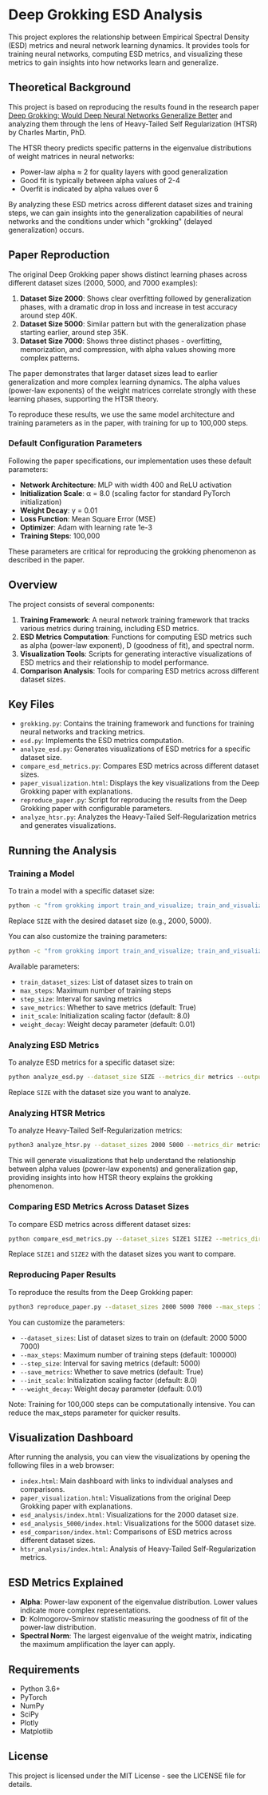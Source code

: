# Deep Grokking ESD Analysis

This project explores the relationship between Empirical Spectral Density (ESD) metrics and neural network learning dynamics. It provides tools for training neural networks, computing ESD metrics, and visualizing these metrics to gain insights into how networks learn and generalize.

## Theoretical Background

This project is based on reproducing the results found in the research paper [Deep Grokking: Would Deep Neural Networks Generalize Better](https://arxiv.org/html/2405.19454v1) and analyzing them through the lens of Heavy-Tailed Self Regularization (HTSR) by Charles Martin, PhD.

The HTSR theory predicts specific patterns in the eigenvalue distributions of weight matrices in neural networks:
- Power-law alpha ≈ 2 for quality layers with good generalization
- Good fit is typically between alpha values of 2-4
- Overfit is indicated by alpha values over 6

By analyzing these ESD metrics across different dataset sizes and training steps, we can gain insights into the generalization capabilities of neural networks and the conditions under which "grokking" (delayed generalization) occurs.

## Paper Reproduction

The original Deep Grokking paper shows distinct learning phases across different dataset sizes (2000, 5000, and 7000 examples):

1. **Dataset Size 2000**: Shows clear overfitting followed by generalization phases, with a dramatic drop in loss and increase in test accuracy around step 40K.
2. **Dataset Size 5000**: Similar pattern but with the generalization phase starting earlier, around step 35K.
3. **Dataset Size 7000**: Shows three distinct phases - overfitting, memorization, and compression, with alpha values showing more complex patterns.

The paper demonstrates that larger dataset sizes lead to earlier generalization and more complex learning dynamics. The alpha values (power-law exponents) of the weight matrices correlate strongly with these learning phases, supporting the HTSR theory.

To reproduce these results, we use the same model architecture and training parameters as in the paper, with training for up to 100,000 steps.

### Default Configuration Parameters

Following the paper specifications, our implementation uses these default parameters:

- **Network Architecture**: MLP with width 400 and ReLU activation
- **Initialization Scale**: α = 8.0 (scaling factor for standard PyTorch initialization)
- **Weight Decay**: γ = 0.01
- **Loss Function**: Mean Square Error (MSE)
- **Optimizer**: Adam with learning rate 1e-3
- **Training Steps**: 100,000

These parameters are critical for reproducing the grokking phenomenon as described in the paper.

## Overview

The project consists of several components:

1. **Training Framework**: A neural network training framework that tracks various metrics during training, including ESD metrics.
2. **ESD Metrics Computation**: Functions for computing ESD metrics such as alpha (power-law exponent), D (goodness of fit), and spectral norm.
3. **Visualization Tools**: Scripts for generating interactive visualizations of ESD metrics and their relationship to model performance.
4. **Comparison Analysis**: Tools for comparing ESD metrics across different dataset sizes.

## Key Files

- `grokking.py`: Contains the training framework and functions for training neural networks and tracking metrics.
- `esd.py`: Implements the ESD metrics computation.
- `analyze_esd.py`: Generates visualizations of ESD metrics for a specific dataset size.
- `compare_esd_metrics.py`: Compares ESD metrics across different dataset sizes.
- `paper_visualization.html`: Displays the key visualizations from the Deep Grokking paper with explanations.
- `reproduce_paper.py`: Script for reproducing the results from the Deep Grokking paper with configurable parameters.
- `analyze_htsr.py`: Analyzes the Heavy-Tailed Self-Regularization metrics and generates visualizations.

## Running the Analysis

### Training a Model

To train a model with a specific dataset size:

```bash
python -c "from grokking import train_and_visualize; train_and_visualize(train_dataset_sizes=[SIZE], max_steps=10000, step_size=1000)"
```

Replace `SIZE` with the desired dataset size (e.g., 2000, 5000).

You can also customize the training parameters:

```bash
python -c "from grokking import train_and_visualize; train_and_visualize(train_dataset_sizes=[SIZE], max_steps=10000, step_size=1000, init_scale=8.0, weight_decay=0.01)"
```

Available parameters:
- `train_dataset_sizes`: List of dataset sizes to train on
- `max_steps`: Maximum number of training steps
- `step_size`: Interval for saving metrics
- `save_metrics`: Whether to save metrics (default: True)
- `init_scale`: Initialization scaling factor (default: 8.0)
- `weight_decay`: Weight decay parameter (default: 0.01)

### Analyzing ESD Metrics

To analyze ESD metrics for a specific dataset size:

```bash
python analyze_esd.py --dataset_size SIZE --metrics_dir metrics --output_dir esd_analysis_SIZE
```

Replace `SIZE` with the dataset size you want to analyze.

### Analyzing HTSR Metrics

To analyze Heavy-Tailed Self-Regularization metrics:

```bash
python3 analyze_htsr.py --dataset_sizes 2000 5000 --metrics_dir metrics --output_dir htsr_analysis
```

This will generate visualizations that help understand the relationship between alpha values (power-law exponents) and generalization gap, providing insights into how HTSR theory explains the grokking phenomenon.

### Comparing ESD Metrics Across Dataset Sizes

To compare ESD metrics across different dataset sizes:

```bash
python compare_esd_metrics.py --dataset_sizes SIZE1 SIZE2 --metrics_dir metrics --output_dir esd_comparison
```

Replace `SIZE1` and `SIZE2` with the dataset sizes you want to compare.

### Reproducing Paper Results

To reproduce the results from the Deep Grokking paper:

```bash
python3 reproduce_paper.py --dataset_sizes 2000 5000 7000 --max_steps 100000 --step_size 5000
```

You can customize the parameters:
- `--dataset_sizes`: List of dataset sizes to train on (default: 2000 5000 7000)
- `--max_steps`: Maximum number of training steps (default: 100000)
- `--step_size`: Interval for saving metrics (default: 5000)
- `--save_metrics`: Whether to save metrics (default: True)
- `--init_scale`: Initialization scaling factor (default: 8.0)
- `--weight_decay`: Weight decay parameter (default: 0.01)

Note: Training for 100,000 steps can be computationally intensive. You can reduce the max_steps parameter for quicker results.

## Visualization Dashboard

After running the analysis, you can view the visualizations by opening the following files in a web browser:

- `index.html`: Main dashboard with links to individual analyses and comparisons.
- `paper_visualization.html`: Visualizations from the original Deep Grokking paper with explanations.
- `esd_analysis/index.html`: Visualizations for the 2000 dataset size.
- `esd_analysis_5000/index.html`: Visualizations for the 5000 dataset size.
- `esd_comparison/index.html`: Comparisons of ESD metrics across different dataset sizes.
- `htsr_analysis/index.html`: Analysis of Heavy-Tailed Self-Regularization metrics.

## ESD Metrics Explained

- **Alpha**: Power-law exponent of the eigenvalue distribution. Lower values indicate more complex representations.
- **D**: Kolmogorov-Smirnov statistic measuring the goodness of fit of the power-law distribution.
- **Spectral Norm**: The largest eigenvalue of the weight matrix, indicating the maximum amplification the layer can apply.

## Requirements

- Python 3.6+
- PyTorch
- NumPy
- SciPy
- Plotly
- Matplotlib

## License

This project is licensed under the MIT License - see the LICENSE file for details.
